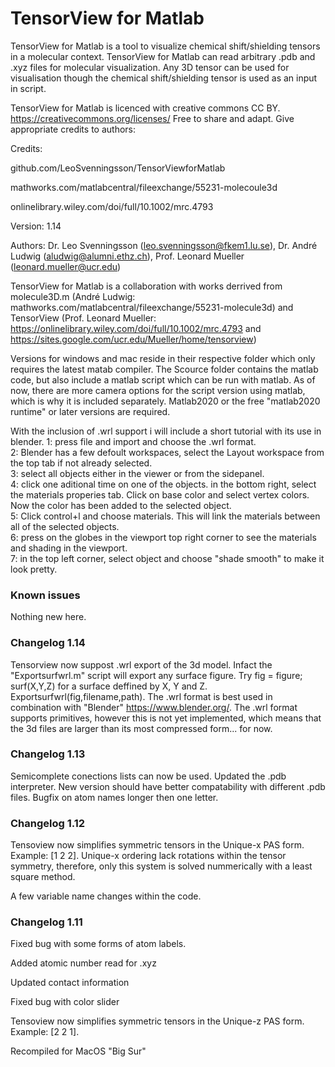 # TensorView for Matlab
TensorView for Matlab is a tool to visualize chemical shift/shielding tensors in a molecular context. TensorView for Matlab can read arbitrary .pdb and .xyz files for molecular visualization. Any 3D tensor can be used for visualisation though the chemical shift/shielding tensor is used as an input in script.  
   
   TensorView for Matlab is licenced with creative commons CC BY. https://creativecommons.org/licenses/
Free to share and adapt. Give appropriate credits to authors:

Credits:

github.com/LeoSvenningsson/TensorViewforMatlab

mathworks.com/matlabcentral/fileexchange/55231-molecoule3d

onlinelibrary.wiley.com/doi/full/10.1002/mrc.4793

   Version: 1.14

Authors: 
Dr. Leo Svenningsson (leo.svenningsson@fkem1.lu.se), 
Dr. André Ludwig (aludwig@alumni.ethz.ch),
Prof. Leonard Mueller (leonard.mueller@ucr.edu)

   TensorView for Matlab is a collaboration with works derrived from molecule3D.m (André Ludwig: mathworks.com/matlabcentral/fileexchange/55231-molecule3d) and TensorView (Prof. Leonard Mueller: https://onlinelibrary.wiley.com/doi/full/10.1002/mrc.4793 and https://sites.google.com/ucr.edu/Mueller/home/tensorview)


Versions for windows and mac reside in their respective folder which only requires the latest matab compiler. The Scource folder contains the matlab code, but also include a matlab script which can be run with matlab. As of now, there are more camera options for the script version using matlab, which is why it is included separately. Matlab2020 or the free "matlab2020 runtime" or later versions are required.

With the inclusion of .wrl support i will include a short tutorial with its use in blender. 
1: press file and import and choose the .wrl format.<br/>
2: Blender has a few defoult workspaces, select the Layout workspace from the top tab if not already selected.<br/>
3: select all objects either in the viewer or from the sidepanel.<br/>
4: click one aditional time on one of the objects. in the bottom right, select the materials properies tab. Click on base color and select vertex colors. Now the color has been added to the selected object. <br/>
5: Click control+l and choose materials. This will link the materials between all of the selected objects.<br/>
6: press on the globes in the viewport top right corner to see the materials and shading in the viewport.<br/>
7: in the top left corner, select object and choose "shade smooth" to make it look pretty. <br/>

### Known issues
Nothing new here.

### Changelog 1.14
Tensorview now suppost .wrl export of the 3d model. Infact the "Exportsurfwrl.m" script will export any surface figure. Try fig = figure; surf(X,Y,Z) for a surface deffined by X, Y and Z.  Exportsurfwrl(fig,filename,path). The .wrl format is best used in combination with "Blender" https://www.blender.org/. The .wrl format supports primitives, however this is not yet implemented, which means that the 3d files are larger than its most compressed form... for now.

### Changelog 1.13
Semicomplete conections lists can now be used.
Updated the .pdb interpreter. New version should have better compatability with different .pdb files.
Bugfix on atom names longer then one letter.

### Changelog 1.12

Tensoview now simplifies symmetric tensors in the Unique-x PAS form. Example: [1 2 2]. 
Unique-x ordering lack rotations within the tensor symmetry, therefore, only this system is solved nummerically with a least square method.

A few variable name changes within the code.

### Changelog 1.11
Fixed bug with some forms of atom labels. 

Added atomic number read for .xyz

Updated contact information

Fixed bug with color slider

Tensoview now simplifies symmetric tensors in the Unique-z PAS form. Example: [2 2 1]. 

Recompiled for MacOS "Big Sur"
